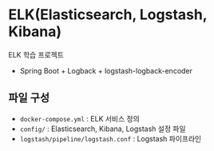 # ELK(Elasticsearch, Logstash, Kibana)

ELK 학습 프로젝트

- Spring Boot + Logback + logstash-logback-encoder

## 파일 구성

- `docker-compose.yml` : ELK 서비스 정의
- `config/` : Elasticsearch, Kibana, Logstash 설정 파일
- `logstash/pipeline/logstash.conf` : Logstash 파이프라인
